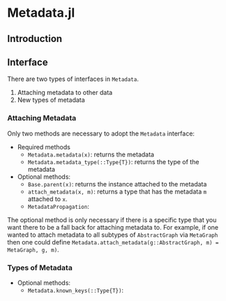 # Metadata.jl


## Introduction

## Interface

There are two types of interfaces in `Metadata`.
1. Attaching metadata to other data
2. New types of metadata

### Attaching Metadata

Only two methods are necessary to adopt the `Metadata` interface:
* Required methods
  - `Metadata.metadata(x)`: returns the metadata
  - `Metadata.metadata_type(::Type{T})`: returns the type of the metadata
* Optional methods:
  - `Base.parent(x)`: returns the instance attached to the metadata
  - `attach_metadata(x, m)`: returns a type that has the metadata `m` attached to `x`.
  - `MetadataPropagation`:

The optional method is only necessary if there is a specific type that you want there
to be a fall back for attaching metadata to. For example, if one wanted to attach
metadata to all subtypes of `AbstractGraph` via `MetaGraph` then one could define
`Metadata.attach_metadata(g::AbstractGraph, m) = MetaGraph, g, m)`.

### Types of Metadata

* Optional methods:
  - `Metadata.known_keys(::Type{T})`:
